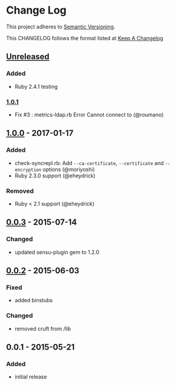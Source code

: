 # Change Log
This project adheres to [Semantic Versioning](http://semver.org/).

This CHANGELOG follows the format listed at [Keep A Changelog](http://keepachangelog.com/)

## [Unreleased]
### Added
- Ruby 2.4.1 testing

### [1.0.1]
 - Fix #3 : metrics-ldap.rb Error Cannot connect to (@roumano)

## [1.0.0] - 2017-01-17
### Added
- check-syncrepl.rb: Add `--ca-certificate`, `--certificate` and `--encryption` options (@moriyoshi)
- Ruby 2.3.0 support (@eheydrick)

### Removed
- Ruby < 2.1 support (@eheydrick)

## [0.0.3] - 2015-07-14
### Changed
- updated sensu-plugin gem to 1.2.0

## [0.0.2] - 2015-06-03
### Fixed
- added binstubs

### Changed
- removed cruft from /lib

## 0.0.1 - 2015-05-21
### Added
- initial release

[Unreleased]: https://github.com/sensu-plugins/sensu-plugins-openldap/compare/1.0.1...HEAD
[1.0.1]: https://github.com/sensu-plugins/sensu-plugins-openldap/compare/1.0.0...1.0.1
[1.0.0]: https://github.com/sensu-plugins/sensu-plugins-openldap/compare/0.0.3...1.0.0
[0.0.3]: https://github.com/sensu-plugins/sensu-plugins-openldap/compare/0.0.2...0.0.3
[0.0.2]: https://github.com/sensu-plugins/sensu-plugins-openldap/compare/0.0.1...0.0.2
